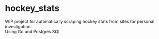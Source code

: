 # hockey_stats
WIP project for automatically scraping hockey stats from sites for personal investigation.  
Using Go and Postgres SQL